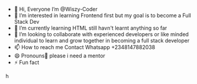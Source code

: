- 👋 Hi, Everyone I’m @Wiszy-Coder
- 👀 I’m interested in learning Frontend first but my goal is to become a Full Stack Dev
- 🌱 I’m currently learning HTML still havn't learnt anything so far
- 💞️ I’m looking to collaborate with experienced developers or like minded individual to learn and grow together in becoming a full stack developer 
- 📫 How to reach me Contact Whatsapp +2348147882038
- 😄 Pronouns🧎 please i need a mentor
- ⚡ Fun fact

<!---
Wiszy-Coder/Wiszy-Coder is a ✨ special ✨ repository because its `README.md` (this file) appears on your GitHub profile.
You can click the Preview link to take a look at your changes.
--->h
